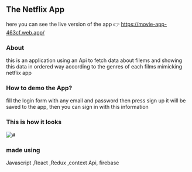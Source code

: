 ## The Netflix App

here you can see the live version of the app 👉 https://movie-app-463cf.web.app/ 

### About 

this is an application using an Api to fetch data about filems and showing this data in ordered way according to the genres of each films mimicking netflix app

### How to demo the App?

fill the login form with any email and password then press sign up it will be saved to the app, then you can sign in with this information

### This is how it looks 

<img src="https://camo.githubusercontent.com/a221fd45becada62d870e0cfc3a8ab420586ba0c32f8980515b2b1e7a6c248b2/68747470733a2f2f692e696d6775722e636f6d2f44674f4279556f2e706e67" alt="#">

### made using 

Javascript ,React ,Redux ,context Api, firebase

